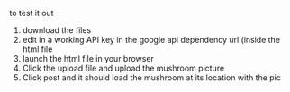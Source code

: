 to test it out

1. download the files
2. edit in a working API key in the google api dependency url (inside the html file
3. launch the html file in your browser
4. Click the upload file and upload the mushroom picture
5. Click post and it should load the mushroom at its location with the pic

